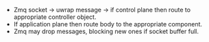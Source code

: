 * Zmq socket -> uwrap message -> if control plane then route to appropriate controller object.
* If application plane then route body to the appropriate component.
* Zmq may drop messages, blocking new ones if socket buffer full.
